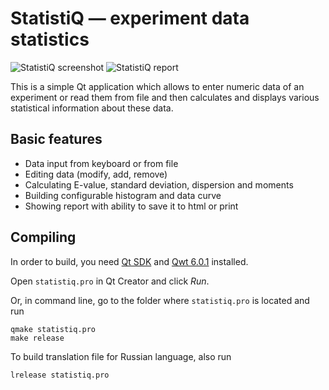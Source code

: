 StatistiQ — experiment data statistics
======================================

![StatistiQ screenshot][statistiq-screen] ![StatistiQ report][statistiq-report-screen]

This is a simple Qt application which allows to enter numeric data of
an experiment or read them from file and then calculates and displays
various statistical information about these data.

Basic features
--------------

- Data input from keyboard or from file
- Editing data (modify, add, remove)
- Calculating E-value, standard deviation, dispersion and moments
- Building configurable histogram and data curve
- Showing report with ability to save it to html or print

Compiling
---------

In order to build, you need [Qt SDK] and [Qwt 6.0.1] installed.

Open `statistiq.pro` in Qt Creator and click *Run*.

Or, in command line, go to the folder where `statistiq.pro` is located and run

    qmake statistiq.pro
    make release

To build translation file for Russian language, also run

    lrelease statistiq.pro


  [Qt SDK]: http://qt-project.org/downloads
  [Qwt 6.0.1]: http://sourceforge.net/projects/qwt/files/qwt/6.0.1
  [statistiq-screen]: https://dl.dropbox.com/u/6068922/statistiq-screen.png
  [statistiq-report-screen]: https://dl.dropbox.com/u/6068922/statistiq-report-screen.png

